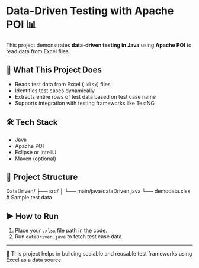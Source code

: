 # Data-Driven Testing with Apache POI 📊

This project demonstrates **data-driven testing in Java** using **Apache POI** to read data from Excel files.

## 📘 What This Project Does
- Reads test data from Excel (`.xlsx`) files
- Identifies test cases dynamically
- Extracts entire rows of test data based on test case name
- Supports integration with testing frameworks like TestNG

## 🛠 Tech Stack
- Java  
- Apache POI  
- Eclipse or IntelliJ  
- Maven (optional)

## 📁 Project Structure
DataDriven/
├── src/
│ └── main/java/dataDriven.java
└── demodata.xlsx # Sample test data


## ▶️ How to Run
1. Place your `.xlsx` file path in the code.
2. Run `dataDriven.java` to fetch test case data.

---

📌 This project helps in building scalable and reusable test frameworks using Excel as a data source.
